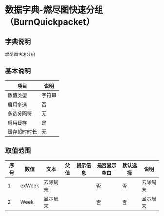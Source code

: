 # 数据字典-燃尽图快速分组（BurnQuickpacket）
## 字典说明
燃尽图快速分组

## 基本说明
| 项目 | 说明 |
| ---- | ---- |
| 数值类型 | 字符串 |
| 启用多选 | 否 |
| 多选分隔符 | 无 |
| 启用缓存 | 是 |
| 缓存超时时长 | 无 |

## 取值范围
| 序号 | 数值 | 文本 | 父值 | 提示信息 | 是否显示空白 | 默认选择 | 说明 |
| ---- | ---- | ---- | ---- | ---- | ---- | ---- | ---- |
| 1 | exWeek | 去除周末 |  |  | 否 | 否 | 去除周末 |
| 2 | Week | 显示周末 |  |  | 否 | 否 | 显示周末 |

